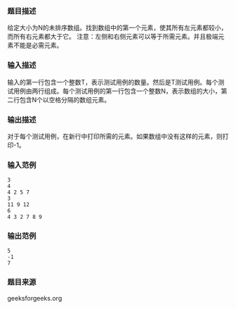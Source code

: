 ### 题目描述
给定大小为N的未排序数组。找到数组中的第一个元素，使其所有左元素都较小，而所有右元素都大于它。 注意：左侧和右侧元素可以等于所需元素。并且极端元素不能是必需元素。
### 输入描述
输入的第一行包含一个整数T，表示测试用例的数量。然后是T测试用例。每个测试用例由两行组成。每个测试用例的第一行包含一个整数N，表示数组的大小，第二行包含N个以空格分隔的数组元素。
### 输出描述
对于每个测试用例，在新行中打印所需的元素。如果数组中没有这样的元素，则打印-1。
### 输入范例
```
3
4
4 2 5 7
3
11 9 12
6
4 3 2 7 8 9
```
### 输出范例
```
5
-1
7
```
### 题目来源
geeksforgeeks.org

